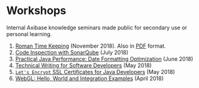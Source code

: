 # Workshops

Internal Axibase knowledge seminars made public for secondary use or personal learning.

1. [Roman Time Keeping](https://axibase.com/files/roman-time-keeping/assets/player/KeynoteDHTMLPlayer.html#0) (November 2018). Also in [PDF](roman_time_keeping.pdf) format.
1. [Code Inspection with SonarQube](./sonar.md) (July 2018)
1. [Practical Java Performance: Date Formatting Optimization](./performance.md) (June 2018)
1. [Technical Writing for Software Developers](./technical-writing.md) (May 2018)
1. [`Let's Encrypt` SSL Certificates for Java Developers](./lets-encrypt.md) (May 2018)
1. [WebGL: Hello, World and Integration Examples](./webgl.md) (April 2018)